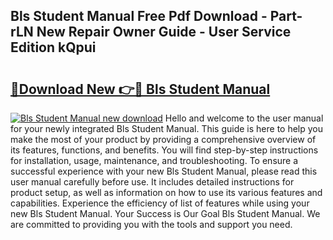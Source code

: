 ## Bls Student Manual Free Pdf Download - Part-rLN New Repair Owner Guide - User Service Edition kQpui

# <h2><a href="http://bc22659.oget.top/?id=Bls+Student+Manual">🔗Download New 👉🔴 Bls Student Manual</a></h2>

[![Bls Student Manual new download](https://i.imgur.com/5g1atiW.png)](http://bc22659.oget.top/?id=Bls+Student+Manual)
Hello and welcome to the user manual for your newly integrated Bls Student Manual. This guide is here to help you make the most of your product by providing a comprehensive overview of its features, functions, and benefits. You will find step-by-step instructions for installation, usage, maintenance, and troubleshooting. To ensure a successful experience with your new Bls Student Manual, please read this user manual carefully before use. It includes detailed instructions for product setup, as well as information on how to use its various features and capabilities. Experience the efficiency of list of features while using your new Bls Student Manual. Your Success is Our Goal Bls Student Manual. We are committed to providing you with the tools and support you need.
